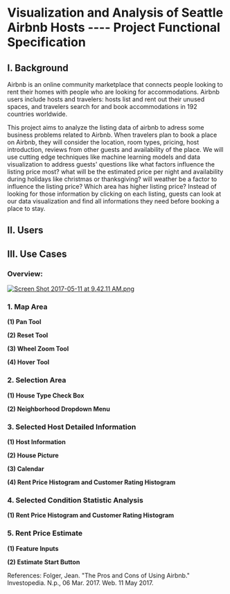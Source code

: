 # Visualization and Analysis of Seattle Airbnb Hosts  ---- Project Functional Specification

## I. Background

Airbnb is an online community marketplace that connects people looking to rent their homes with people who are looking for accommodations. Airbnb users include hosts and travelers: hosts list and rent out their unused spaces, and travelers search for and book accommodations in 192 countries worldwide. 

This project aims to analyze the listing data of airbnb to adress some business problems related to Airbnb. When travelers plan to book a place on Airbnb, they will consider the location, room types, pricing, host introduction, reviews from other guests and availability of the place. We will use cutting edge techniques like machine learning models and data visualization to address guests' questions like what factors influence the listing price most? what will be the estimated price per night and availability during holidays like christmas or thanksgiving? will weather be a factor to influence the listing price? Which area has higher listing price? Instead of looking for those information by clicking on each listing, guests can look at our data visualization and find all informations they need before booking a place to stay.


## II. Users

## III. Use Cases

### Overview:

[![Screen Shot 2017-05-11 at 9.42.11 AM.png](https://s11.postimg.org/7mwt64f5f/Screen_Shot_2017-05-11_at_9.42.11_AM.png)](https://postimg.org/image/yxi4e1i27/)

### 1. Map Area

**(1) Pan Tool**

**(2) Reset Tool**

**(3) Wheel Zoom Tool**

**(4) Hover Tool**

### 2. Selection Area

**(1) House Type Check Box**

**(2) Neighborhood Dropdown Menu**

### 3. Selected Host Detailed Information

**(1) Host Information**

**(2) House Picture**

**(3) Calendar**

**(4) Rent Price Histogram and Customer Rating Histogram**

### 4. Selected Condition Statistic Analysis

**(1) Rent Price Histogram and Customer Rating Histogram**

### 5. Rent Price Estimate

**(1) Feature Inputs**

**(2) Estimate Start Button**


References:
Folger, Jean. "The Pros and Cons of Using Airbnb." Investopedia. N.p., 06 Mar. 2017. Web. 11 May 2017.
